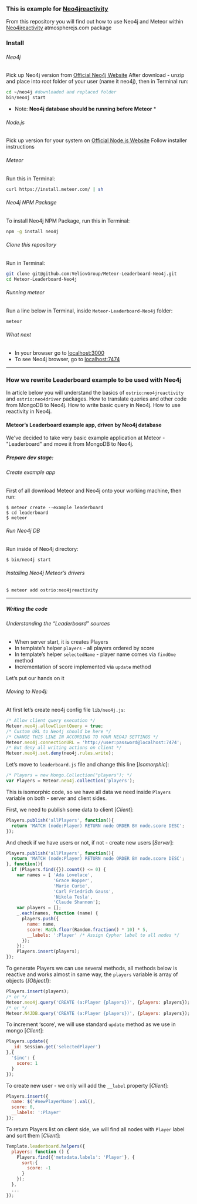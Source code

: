 ### This is example for [Neo4jreactivity](https://github.com/VeliovGroup/ostrio-Neo4jreactivity)

From this repository you will find out how to use Neo4j and Meteor within [Neo4jreactivity](https://github.com/VeliovGroup/ostrio-Neo4jreactivity) atmospherejs.com package

### Install
###### Neo4j
Pick up Neo4j version from [Official Neo4j Website](http://neo4j.com/download/)
After download - unzip and place into root folder of your user (name it neo4j), then in Terminal run:
```bash
cd ~/neo4j #downloaded and replaced folder
bin/neo4j start
```
* Note: __Neo4j database should be running before Meteor__ *

###### Node.js
Pick up version for your system on [Official Node.js Website](http://nodejs.org/download/)
Follow installer instructions

###### Meteor
Run this in Terminal:
```bash
curl https://install.meteor.com/ | sh
```

###### Neo4j NPM Package
To install Neo4j NPM Package, run this in Terminal:
```bash
npm -g install neo4j
```

###### Clone this repository
Run in Terminal:
```bash
git clone git@github.com:VeliovGroup/Meteor-Leaderboard-Neo4j.git
cd Meteor-Leaderboard-Neo4j
```

###### Running meteor
Run a line below in Terminal, inside ```Meteor-Leaderboard-Neo4j``` folder:
```bash
meteor
```

###### What next
 - In your browser go to [localhost:3000](http://localhost:3000/)
 - To see Neo4j browser, go to [localhost:7474](http://localhost:7474/)


------


### How we rewrite Leaderboard example to be used with Neo4j
In article below you will understand the basics of `ostrio:neo4jreactivity` and `ostrio:neo4driver` packages. How to translate queries and other code from MongoDB to Neo4j. How to write basic query in Neo4j. How to use reactivity in Neo4j.

#### Meteor’s Leaderboard example app, driven by Neo4j database
We've decided to take very basic example application at Meteor - "Leaderboard" and move it from MongoDB to Neo4j.

##### Prepare dev stage:
###### Create example app 
First of all download Meteor and Neo4j onto your working machine, then run:
```shell
$ meteor create --example leaderboard
$ cd leaderboard
$ meteor
```

###### Run Neo4j DB
Run inside of Neo4j directory:
```shell
$ bin/neo4j start
```

###### Installing Neo4j Meteor’s drivers
```shell
$ meteor add ostrio:neo4jreactivity
```

-------

##### Writing the code
###### Understanding the “Leaderboard” sources

 - When server start, it is creates Players
 - In template’s helper `players` - all players ordered by score
 - In template’s helper `selectedName` - player name comes via `findOne` method
 - Incrementation of score implemented via `update` method

Let’s put our hands on it

###### Moving to Neo4j:
At first let’s create neo4j config file `lib/neo4j.js`:
```javascript
/* Allow client query execution */
Meteor.neo4j.allowClientQuery = true;
/* Custom URL to Neo4j should be here */
/* CHANGE THIS LINE IN ACCORDING TO YOUR NEO4J SETTINGS */
Meteor.neo4j.connectionURL = 'http://user:password@localhost:7474';
/* But deny all writing actions on client */
Meteor.neo4j.set.deny(neo4j.rules.write);
```

Let’s move to `leaderboard.js` file and change this line [*Isomorphic*]:
```javascript
/* Players = new Mongo.Collection("players"); */
var Players = Meteor.neo4j.collection('players');
```
This is isomorphic code, so we have all data we need inside `Players` variable on both - server and client sides.

First, we need to publish some data to client [*Client*]:
```javascript
Players.publish('allPlayers', function(){
  return 'MATCH (node:Player) RETURN node ORDER BY node.score DESC';
});
```

And check if we have users or not, if not - create new users [*Server*]:
```javascript
Players.publish('allPlayers', function(){
  return 'MATCH (node:Player) RETURN node ORDER BY node.score DESC';
}, function(){
  if (Players.find({}).count() <= 0) {
    var names = [ 'Ada Lovelace', 
                  'Grace Hopper', 
                  'Marie Curie',
                  'Carl Friedrich Gauss', 
                  'Nikola Tesla', 
                  'Claude Shannon'];
    var players = [];
    _.each(names, function (name) {
      players.push({
        name: name, 
        score: Math.floor(Random.fraction() * 10) * 5,
        __labels: ':Player' /* Assign Cypher label to all nodes */
      });
    });
    Players.insert(players);
});
```

To generate Players we can use several methods, all methods below is reactive and works almost in same way, the `players` variable is array of objects {*[Object]*}:
```javascript
Players.insert(players);
/* or */
Meteor.neo4j.query('CREATE (a:Player {players})', {players: players});
/* or */
Meteor.N4JDB.query('CREATE (a:Player {players})', {players: players});
```

To increment ‘score’, we will use standard `update` method as we use in mongo [*Client*]:
```javascript
Players.update({
  _id: Session.get('selectedPlayer')
},{
  '$inc': {
    score: 1
  }
});
```

To create new user - we only will add the `__label` property [*Client*]:
```javascript
Players.insert({
  name: $('#newPlayerName').val(),
  score: 0,
  __labels: ':Player'
});
```

To return Players list on client side, we will find all nodes with `Player` label and sort them [*Client*]:
```javascript
Template.leaderboard.helpers({
  players: function () {
    Players.find({'metadata.labels': 'Player'}, {
      sort:{
        score: -1
      }
    });
  },
  ...
});
```



